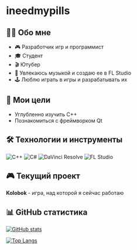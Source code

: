 # ineedmypills

## 👨‍💻 Обо мне
- 🎮 Разработчик игр и программист
- 🎓 Студент
- 🎬 Ютубер
- 🎹 Увлекаюсь музыкой и создаю ее в FL Studio
- 🕹️ Люблю играть в игры и разрабатывать их

## 🎯 Мои цели
- Углубленно изучить C++
- Познакомиться с фреймворком Qt

## 🛠️ Технологии и инструменты
<p align="left">
  <img src="https://img.shields.io/badge/C%2B%2B-00599C?logo=cplusplus&logoColor=white&style=flat" alt="C++">
  <img src="https://img.shields.io/badge/C%23-239120?logo=csharp&logoColor=white&style=flat" alt="C#">
  <img src="https://img.shields.io/badge/DaVinci_Resolve-000000?logo=blackmagicdesign&logoColor=white&style=flat" alt="DaVinci Resolve">
  <img src="https://img.shields.io/badge/FL_Studio-000000?logo=flstudio&logoColor=white&style=flat" alt="FL Studio">
</p>

## 🎮 Текущий проект
**Kolobok** - игра, над которой я сейчас работаю

## 📊 GitHub статистика

[![GitHub stats](https://github-readme-stats.vercel.app/api?username=ineedmypills&show_icons=true&theme=radical&title_color=ff69b4&icon_color=ff69b4&text_color=ffffff&bg_color=000000)](https://github.com/ineedmypills)

[![Top Langs](https://github-readme-stats.vercel.app/api/top-langs/?username=ineedmypills&layout=compact&theme=radical&title_color=ff69b4&text_color=ffffff&bg_color=000000)](https://github.com/ineedmypills)
